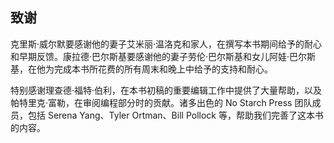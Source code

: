 ## **致谢**

克里斯·威尔默要感谢他的妻子艾米丽·温洛克和家人，在撰写本书期间给予的耐心和早期反馈。康拉德·巴尔斯基要感谢他的妻子劳伦·巴尔斯基和女儿阿娃·巴尔斯基，在他为完成本书所花费的所有周末和晚上中给予的支持和耐心。

特别感谢理查德·福特·伯利，在本书初稿的重要编辑工作中提供了大量帮助，以及帕特里克·富勒，在审阅编程部分时的贡献。诸多出色的 No Starch Press 团队成员，包括 Serena Yang、Tyler Ortman、Bill Pollock 等，帮助我们完善了这本书的内容。
